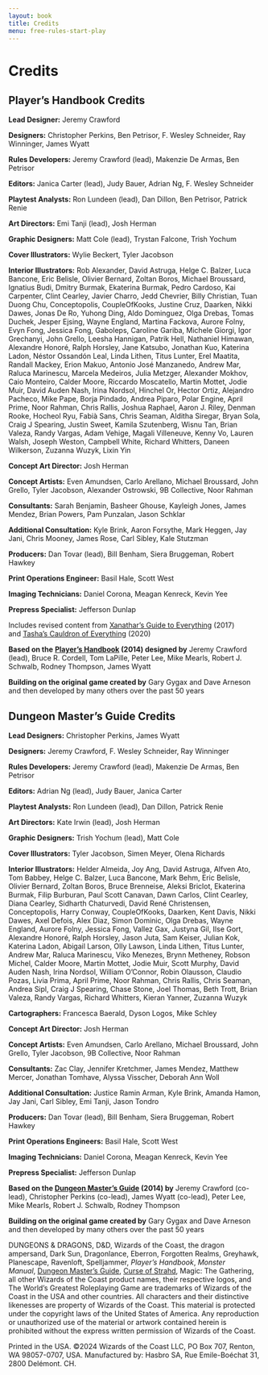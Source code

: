 ```yaml
---
layout: book
title: Credits
menu: free-rules-start-play
---
```


# Credits

## [](https://www.dndbeyond.com/sources/dnd/free-rules/credits#PlayersHandbookCredits)Player’s Handbook Credits

**Lead Designer:** Jeremy Crawford

**Designers:** Christopher Perkins, Ben Petrisor, F. Wesley Schneider, Ray Winninger, James Wyatt

**Rules Developers:** Jeremy Crawford (lead), Makenzie De Armas, Ben Petrisor

**Editors:** Janica Carter (lead), Judy Bauer, Adrian Ng, F. Wesley Schneider

**Playtest Analysts:** Ron Lundeen (lead), Dan Dillon, Ben Petrisor, Patrick Renie

**Art Directors:** Emi Tanji (lead), Josh Herman

**Graphic Designers:** Matt Cole (lead), Trystan Falcone, Trish Yochum

**Cover Illustrators:** Wylie Beckert, Tyler Jacobson

**Interior Illustrators:** Rob Alexander, David Astruga, Helge C. Balzer, Luca Bancone, Eric Belisle, Olivier Bernard, Zoltan Boros, Michael Broussard, Ignatius Budi, Dmitry Burmak, Ekaterina Burmak, Pedro Cardoso, Kai Carpenter, Clint Cearley, Javier Charro, Jedd Chevrier, Billy Christian, Tuan Duong Chu, Conceptopolis, CoupleOfKooks, Justine Cruz, Daarken, Nikki Dawes, Jonas De Ro, Yuhong Ding, Aldo Dominguez, Olga Drebas, Tomas Duchek, Jesper Ejsing, Wayne England, Martina Fackova, Aurore Folny, Evyn Fong, Jessica Fong, Gaboleps, Caroline Gariba, Michele Giorgi, Igor Grechanyi, John Grello, Leesha Hannigan, Patrik Hell, Nathaniel Himawan, Alexandre Honoré, Ralph Horsley, Jane Katsubo, Jonathan Kuo, Katerina Ladon, Néstor Ossandón Leal, Linda Lithen, Titus Lunter, Erel Maatita, Randall Mackey, Erion Makuo, Antonio José Manzanedo, Andrew Mar, Raluca Marinescu, Marcela Medeiros, Julia Metzger, Alexander Mokhov, Caio Monteiro, Calder Moore, Riccardo Moscatello, Martin Mottet, Jodie Muir, David Auden Nash, Irina Nordsol, Hinchel Or, Hector Ortiz, Alejandro Pacheco, Mike Pape, Borja Pindado, Andrea Piparo, Polar Engine, April Prime, Noor Rahman, Chris Rallis, Joshua Raphael, Aaron J. Riley, Denman Rooke, Hocheol Ryu, Fabià Sans, Chris Seaman, Alditha Siregar, Bryan Sola, Craig J Spearing, Justin Sweet, Kamila Szutenberg, Wisnu Tan, Brian Valeza, Randy Vargas, Adam Vehige, Magali Villeneuve, Kenny Vo, Lauren Walsh, Joseph Weston, Campbell White, Richard Whitters, Daneen Wilkerson, Zuzanna Wuzyk, Lixin Yin

**Concept Art Director:** Josh Herman

**Concept Artists:** Even Amundsen, Carlo Arellano, Michael Broussard, John Grello, Tyler Jacobson, Alexander Ostrowski, 9B Collective, Noor Rahman

  
  

**Consultants:** Sarah Benjamin, Basheer Ghouse, Kayleigh Jones, James Mendez, Brian Powers, Pam Punzalan, Jason Schklar

**Additional Consultation:** Kyle Brink, Aaron Forsythe, Mark Heggen, Jay Jani, Chris Mooney, James Rose, Carl Sibley, Kale Stutzman

  
  

**Producers:** Dan Tovar (lead), Bill Benham, Siera Bruggeman, Robert Hawkey

**Print Operations Engineer:** Basil Hale, Scott West

**Imaging Technicians:** Daniel Corona, Meagan Kenreck, Kevin Yee

**Prepress Specialist:** Jefferson Dunlap

Includes revised content from [Xanathar’s Guide to Everything](https://www.dndbeyond.com/sources/dnd/xgte) (2017) and [Tasha’s Cauldron of Everything](https://www.dndbeyond.com/sources/dnd/tcoe) (2020)

**Based on the** **[Player’s Handbook](https://www.dndbeyond.com/sources/dnd/phb-2014) (2014) designed by** Jeremy Crawford (lead), Bruce R. Cordell, Tom LaPille, Peter Lee, Mike Mearls, Robert J. Schwalb, Rodney Thompson, James Wyatt

**Building on the original game created by** Gary Gygax and Dave Arneson and then developed by many others over the past 50 years

## [](https://www.dndbeyond.com/sources/dnd/free-rules/credits#DungeonMastersGuideCredits)Dungeon Master’s Guide Credits

**Lead Designers:** Christopher Perkins, James Wyatt

**Designers:** Jeremy Crawford, F. Wesley Schneider, Ray Winninger

**Rules Developers:** Jeremy Crawford (lead), Makenzie De Armas, Ben Petrisor

**Editors:** Adrian Ng (lead), Judy Bauer, Janica Carter

**Playtest Analysts:** Ron Lundeen (lead), Dan Dillon, Patrick Renie

**Art Directors:** Kate Irwin (lead), Josh Herman

**Graphic Designers:** Trish Yochum (lead), Matt Cole

**Cover Illustrators:** Tyler Jacobson, Simen Meyer, Olena Richards

**Interior Illustrators:** Helder Almeida, Joy Ang, David Astruga, Alfven Ato, Tom Babbey, Helge C. Balzer, Luca Bancone, Mark Behm, Eric Belisle, Olivier Bernard, Zoltan Boros, Bruce Brenneise, Aleksi Briclot, Ekaterina Burmak, Filip Burburan, Paul Scott Canavan, Dawn Carlos, Clint Cearley, Diana Cearley, Sidharth Chaturvedi, David René Christensen, Conceptopolis, Harry Conway, CoupleOfKooks, Daarken, Kent Davis, Nikki Dawes, Axel Defois, Alex Diaz, Simon Dominic, Olga Drebas, Wayne England, Aurore Folny, Jessica Fong, Vallez Gax, Justyna Gil, Ilse Gort, Alexandre Honoré, Ralph Horsley, Jason Juta, Sam Keiser, Julian Kok, Katerina Ladon, Abigail Larson, Olly Lawson, Linda Lithen, Titus Lunter, Andrew Mar, Raluca Marinescu, Viko Menezes, Brynn Metheney, Robson Michel, Calder Moore, Martin Mottet, Jodie Muir, Scott Murphy, David Auden Nash, Irina Nordsol, William O’Connor, Robin Olausson, Claudio Pozas, Livia Prima, April Prime, Noor Rahman, Chris Rallis, Chris Seaman, Andrea Sipl, Craig J Spearing, Chase Stone, Joel Thomas, Beth Trott, Brian Valeza, Randy Vargas, Richard Whitters, Kieran Yanner, Zuzanna Wuzyk

**Cartographers:** Francesca Baerald, Dyson Logos, Mike Schley

**Concept Art Director:** Josh Herman

**Concept Artists:** Even Amundsen, Carlo Arellano, Michael Broussard, John Grello, Tyler Jacobson, 9B Collective, Noor Rahman

  
  

**Consultants:** Zac Clay, Jennifer Kretchmer, James Mendez, Matthew Mercer, Jonathan Tomhave, Alyssa Visscher, Deborah Ann Woll

**Additional Consultation:** Justice Ramin Arman, Kyle Brink, Amanda Hamon, Jay Jani, Carl Sibley, Emi Tanji, Jason Tondro

  
  

**Producers:** Dan Tovar (lead), Bill Benham, Siera Bruggeman, Robert Hawkey

**Print Operations Engineers:** Basil Hale, Scott West

**Imaging Technicians:** Daniel Corona, Meagan Kenreck, Kevin Yee

**Prepress Specialist:** Jefferson Dunlap

  
  

**Based on the [Dungeon Master’s Guide](https://www.dndbeyond.com/sources/dnd/dmg-2014) (2014) by** Jeremy Crawford (co-lead), Christopher Perkins (co-lead), James Wyatt (co-lead), Peter Lee, Mike Mearls, Robert J. Schwalb, Rodney Thompson

**Building on the original game created by** Gary Gygax and Dave Arneson and then developed by many others over the past 50 years

DUNGEONS & DRAGONS, D&D, Wizards of the Coast, the dragon ampersand, Dark Sun, Dragonlance, Eberron, Forgotten Realms, Greyhawk, Planescape, Ravenloft, Spelljammer, _Player’s Handbook_, _Monster Manual_, [Dungeon Master’s Guide](https://www.dndbeyond.com/sources/dnd/dmg-2024), [Curse of Strahd](https://www.dndbeyond.com/sources/dnd/cos), Magic: The Gathering, all other Wizards of the Coast product names, their respective logos, and The World’s Greatest Roleplaying Game are trademarks of Wizards of the Coast in the USA and other countries. All characters and their distinctive likenesses are property of Wizards of the Coast. This material is protected under the copyright laws of the United States of America. Any reproduction or unauthorized use of the material or artwork contained herein is prohibited without the express written permission of Wizards of the Coast.

Printed in the USA. ©2024 Wizards of the Coast LLC, PO Box 707, Renton, WA 98057-0707, USA. Manufactured by: Hasbro SA, Rue Emile-Boéchat 31, 2800 Delémont. CH.